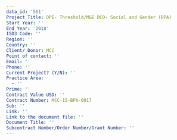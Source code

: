 ```yaml
---
data_id: '561'
Project Title: DPE- Threshold/M&E DCO- Social and Gender (BPA)
Start Year: ''
End Year: '2018'
ISO3 Code: ''
Region: ''
Country: ''
Client/ Donor: MCC
Point of contact: ''
Email: ''
Phone: ''
Current Project? (Y/N): ''
Practice Area:
  - ''
Prime: ''
Contract Value USD: ''
Contract Number: MCC-15-BPA-0017
Sub: ''
Link: ''
Link to the document file: ''
Document Title: ''
Subcontract Number/Order Number/Grant Number: ''
---
```

